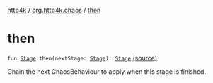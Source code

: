 [http4k](../index.md) / [org.http4k.chaos](index.md) / [then](./then.md)

# then

`fun `[`Stage`](-stage.md)`.then(nextStage: `[`Stage`](-stage.md)`): `[`Stage`](-stage.md) [(source)](https://github.com/http4k/http4k/blob/master/http4k-testing-chaos/src/main/kotlin/org/http4k/chaos/ChaosStages.kt#L24)

Chain the next ChaosBehaviour to apply when this stage is finished.

